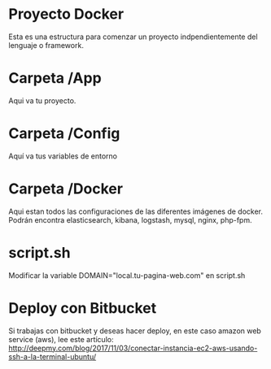 # Proyecto Docker
Esta es una estructura para comenzar un proyecto indpendientemente del lenguaje o framework.

# Carpeta /App
Aqui va tu proyecto.

# Carpeta /Config
Aquí va tus variables de entorno

# Carpeta /Docker
Aqui estan todos las configuraciones de las diferentes imágenes de docker.
Podrán encontra elasticsearch, kibana, logstash, mysql, nginx, php-fpm.

# script.sh
Modificar la variable DOMAIN="local.tu-pagina-web.com" en script.sh

# Deploy con Bitbucket
Si trabajas con bitbucket y deseas hacer deploy, en este caso amazon web service (aws), lee este artículo: 
http://deepmy.com/blog/2017/11/03/conectar-instancia-ec2-aws-usando-ssh-a-la-terminal-ubuntu/
